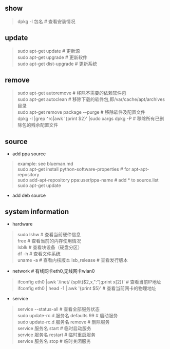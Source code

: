 ## show
> dpkg -l 包名	# 查看安装情况


## update
> sudo apt-get update	# 更新源    
> sudo apt-get upgrade	# 更新软件  
> sudo apt-get dist-upgrade	# 更新系统  

## remove
> sudo apt-get autoremove	# 移除不需要的依赖软件包  
> sudo apt-get autoclean	# 移除下载的软件包,即/var/cache/apt/archives目录   
> sudo apt-get remove package --purge	# 移除软件及配置文件  
> dpkg -l |grep ^rc|awk '{print $2}' |sudo xargs dpkg -P	# 移除所有已删除包的残余配置文件


## source
* add ppa source
> example: see blueman.md  
> sudo apt-get install python-software-properties  	# for apt-apt-repository  
> sudo add-apt-repository ppa:user/ppa-name  		# add * to source.list  
> sudo apt-get update  

* add deb source
>


## system information
* hardware  
> sudo lshw	# 查看当前硬件信息  
> free		# 查看当前的内存使用情况    
> lsblk		# 查看块设备（硬盘分区）  
> df -h		# 查看文件系统  
> uname -a	# 查看内核版本
> lsb_release	# 查看发行版本


* network # 有线网卡eth0,无线网卡wlan0  
> ifconfig eth0 |awk '/inet/ {split($2,x,":");print x[2]}'	# 查看当前IP地址  
> ifconfig eth0 | head -1 | awk '{print $5}'	# 查看当前网卡的物理地址  

* service  
> service --status-all	# 查看全部服务状态  
> sudo update-rc.d 服务名 defaults 99	# 启动服务  
> sudo update-rc.d 服务名 remove	# 删除服务  
> service 服务名 start			# 临时启动服务  
> service 服务名 restart		# 临时重启服务  
> service 服务名 stop			# 临时关闭服务  
